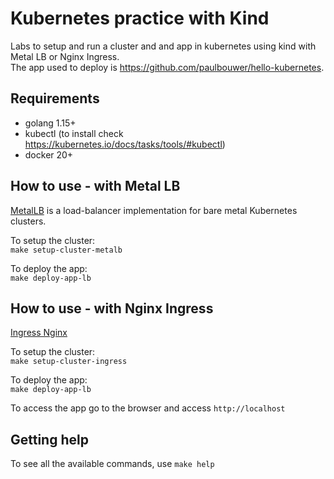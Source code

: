 # Kubernetes practice with Kind
Labs to setup and run a cluster and and app in kubernetes using kind with Metal LB or Nginx Ingress.   
The app used to deploy is https://github.com/paulbouwer/hello-kubernetes.

## Requirements
* golang 1.15+
* kubectl (to install check https://kubernetes.io/docs/tasks/tools/#kubectl)
* docker 20+

## How to use - with Metal LB

[MetalLB](https://metallb.universe.tf) is a load-balancer implementation for bare metal Kubernetes clusters.

To setup the cluster:   
`make setup-cluster-metalb`

To deploy the app:   
`make deploy-app-lb`

## How to use - with Nginx Ingress
[Ingress Nginx](https://kubernetes.github.io/ingress-nginx/)

To setup the cluster:   
`make setup-cluster-ingress`

To deploy the app:   
`make deploy-app-lb`

To access the app go to the browser and access `http://localhost`

## Getting help

To see all the available commands, use `make help`
